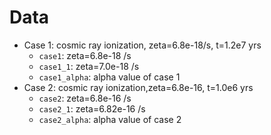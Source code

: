 # Data
- Case 1: cosmic ray ionization, zeta=6.8e-18/s, t=1.2e7 yrs
  - `case1`: zeta=6.8e-18 /s
  - `case1_1`: zeta=7.0e-18 /s
  - `case1_alpha`: alpha value of case 1
- Case 2: cosmic ray ionization,zeta=6.8e-16, t=1.0e6 yrs
  - `case2`: zeta=6.8e-16 /s
  - `case2_1`: zeta=6.82e-16 /s
  - `case2_alpha`: alpha value of case 2